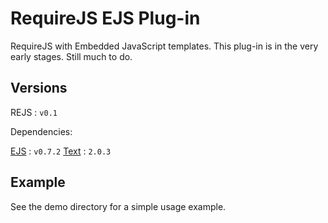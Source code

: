 # RequireJS EJS Plug-in

RequireJS with Embedded JavaScript templates. This plug-in is in the very early stages. Still much to do.

## Versions

REJS     : `v0.1`

Dependencies:

[EJS](https://github.com/visionmedia/ejs) 	 : `v0.7.2`
[Text](https://github.com/requirejs/text)	 : `2.0.3`


## Example

See the demo directory for a simple usage example.